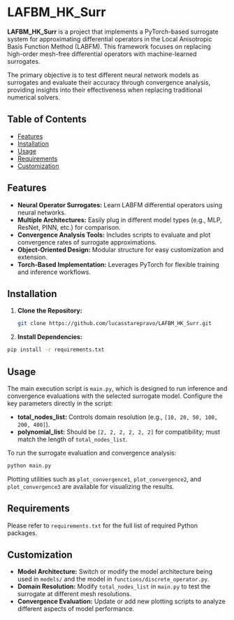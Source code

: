 # LAFBM_HK_Surr

**LAFBM_HK_Surr** is a project that implements a PyTorch-based surrogate system for approximating differential operators in the Local Anisotropic Basis Function Method (LABFM). This framework focuses on replacing high-order mesh-free differential operators with machine-learned surrogates.

The primary objective is to test different neural network models as surrogates and evaluate their accuracy through convergence analysis, providing insights into their effectiveness when replacing traditional numerical solvers.

## Table of Contents

- [Features](#features)
- [Installation](#installation)
- [Usage](#usage)
- [Requirements](#requirements)
- [Customization](#customization)

## Features

- **Neural Operator Surrogates:** Learn LABFM differential operators using neural networks.
- **Multiple Architectures:** Easily plug in different model types (e.g., MLP, ResNet, PINN, etc.) for comparison.
- **Convergence Analysis Tools:** Includes scripts to evaluate and plot convergence rates of surrogate approximations.
- **Object-Oriented Design:** Modular structure for easy customization and extension.
- **Torch-Based Implementation:** Leverages PyTorch for flexible training and inference workflows.

## Installation

1. **Clone the Repository:**
   ```bash
   git clone https://github.com/lucasstarepravo/LAFBM_HK_Surr.git

 2. **Install Dependencies:**
 ```bash
 pip install -r requirements.txt
```

## Usage

The main execution script is `main.py`, which is designed to run inference and convergence evaluations with the selected surrogate model. Configure the key parameters directly in the script:

- **total_nodes_list:** Controls domain resolution (e.g., `[10, 20, 50, 100, 200, 400]`).
- **polynomial_list:** Should be `[2, 2, 2, 2, 2, 2]` for compatibility; must match the length of `total_nodes_list`.

To run the surrogate evaluation and convergence analysis:

```bash
python main.py
```
Plotting utilities such as `plot_convergence1`, `plot_convergence2`, and `plot_convergence3` are available for visualizing the results.

## Requirements

Please refer to `requirements.txt` for the full list of required Python packages.

## Customization

- **Model Architecture:** Switch or modify the model architecture being used in `models/` and the model in `functions/discrete_operator.py`.
- **Domain Resolution:** Modify `total_nodes_list` in `main.py` to test the surrogate at different mesh resolutions.
- **Convergence Evaluation:** Update or add new plotting scripts to analyze different aspects of model performance.

